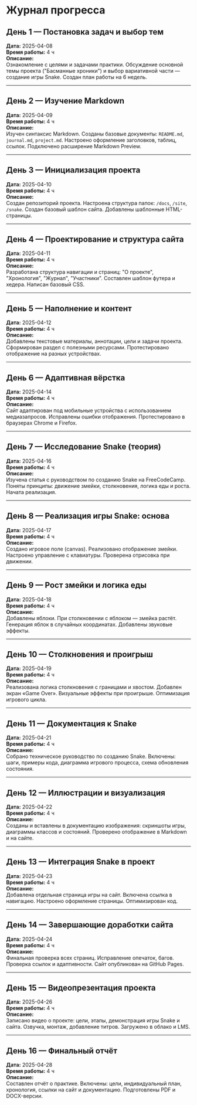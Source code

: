 # Журнал прогресса

## День 1 — Постановка задач и выбор тем
**Дата:** 2025-04-08  
**Время работы:** 4 ч  
**Описание:**  
Ознакомление с целями и задачами практики. Обсуждение основной темы проекта ("Басманные хроники") и выбор вариативной части — создание игры Snake. Создан план работы на 6 недель.

---

## День 2 — Изучение Markdown
**Дата:** 2025-04-09  
**Время работы:** 4 ч  
**Описание:**  
Изучен синтаксис Markdown. Созданы базовые документы: `README.md`, `journal.md`, `project.md`. Настроено оформление заголовков, таблиц, ссылок. Подключено расширение Markdown Preview.

---

## День 3 — Инициализация проекта
**Дата:** 2025-04-10  
**Время работы:** 4 ч  
**Описание:**  
Создан репозиторий проекта. Настроена структура папок: `/docs`, `/site`, `/snake`. Создан базовый шаблон сайта. Добавлены шаблонные HTML-страницы.

---

## День 4 — Проектирование и структура сайта
**Дата:** 2025-04-11  
**Время работы:** 4 ч  
**Описание:**  
Разработана структура навигации и страниц: "О проекте", "Хронология", "Журнал", "Участники". Составлен шаблон футера и хедера. Написан базовый CSS.

---

## День 5 — Наполнение и контент
**Дата:** 2025-04-12  
**Время работы:** 4 ч  
**Описание:**  
Добавлены текстовые материалы, аннотации, цели и задачи проекта. Сформирован раздел с полезными ресурсами. Протестировано отображение на разных устройствах.

---

## День 6 — Адаптивная вёрстка
**Дата:** 2025-04-14  
**Время работы:** 4 ч  
**Описание:**  
Сайт адаптирован под мобильные устройства с использованием медиазапросов. Исправлены ошибки отображения. Протестировано в браузерах Chrome и Firefox.

---

## День 7 — Исследование Snake (теория)
**Дата:** 2025-04-16  
**Время работы:** 4 ч  
**Описание:**  
Изучена статья с руководством по созданию Snake на FreeCodeCamp. Поняты принципы: движение змейки, столкновения, логика еды и роста. Начата реализация.

---

## День 8 — Реализация игры Snake: основа
**Дата:** 2025-04-17  
**Время работы:** 4 ч  
**Описание:**  
Создано игровое поле (canvas). Реализовано отображение змейки. Настроено управление с клавиатуры. Проверена отрисовка при движении.

---

## День 9 — Рост змейки и логика еды
**Дата:** 2025-04-18  
**Время работы:** 4 ч  
**Описание:**  
Добавлены яблоки. При столкновении с яблоком — змейка растёт. Генерация яблок в случайных координатах. Добавлены звуковые эффекты.

---

## День 10 — Столкновения и проигрыш
**Дата:** 2025-04-19  
**Время работы:** 4 ч  
**Описание:**  
Реализована логика столкновения с границами и хвостом. Добавлен экран «Game Over». Визуальные эффекты при проигрыше. Оптимизация игрового цикла.

---

## День 11 — Документация к Snake
**Дата:** 2025-04-21  
**Время работы:** 4 ч  
**Описание:**  
Собрано техническое руководство по созданию Snake. Включены: шаги, примеры кода, диаграмма игрового процесса, схема обновления состояния.

---

## День 12 — Иллюстрации и визуализация
**Дата:** 2025-04-22  
**Время работы:** 4 ч  
**Описание:**  
Созданы и вставлены в документацию изображения: скриншоты игры, диаграммы классов и состояний. Проверено отображение в Markdown и на сайте.

---

## День 13 — Интеграция Snake в проект
**Дата:** 2025-04-23  
**Время работы:** 4 ч  
**Описание:**  
Добавлена отдельная страница игры на сайт. Включена ссылка в навигацию. Настроено оформление страницы. Оптимизирован код.

---

## День 14 — Завершающие доработки сайта
**Дата:** 2025-04-24  
**Время работы:** 4 ч  
**Описание:**  
Финальная проверка всех страниц. Исправление опечаток, багов. Проверка ссылок и адаптивности. Сайт опубликован на GitHub Pages.

---

## День 15 — Видеопрезентация проекта
**Дата:** 2025-04-26  
**Время работы:** 4 ч  
**Описание:**  
Записано видео о проекте: цели, этапы, демонстрация игры Snake и сайта. Озвучка, монтаж, добавление титров. Загружено в облако и LMS.

---

## День 16 — Финальный отчёт
**Дата:** 2025-04-28  
**Время работы:** 4 ч  
**Описание:**  
Составлен отчёт о практике. Включены: цели, индивидуальный план, хронология, ссылки на сайт и документацию. Подготовлены PDF и DOCX-версии.
